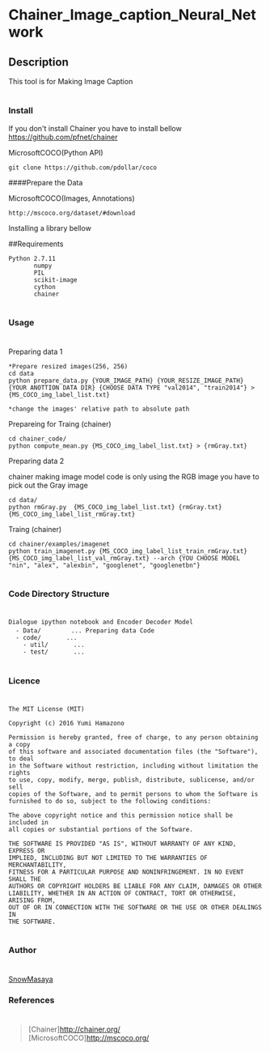 Chainer_Image_caption_Neural_Network
====


## Description

This tool is for Making Image Caption 

#
### Install
If you don't install Chainer you have to install bellow
https://github.com/pfnet/chainer


MicrosoftCOCO(Python API)
```
git clone https://github.com/pdollar/coco
```


####Prepare the Data

MicrosoftCOCO(Images, Annotations)
```
http://mscoco.org/dataset/#download
```

Installing a library bellow

##Requirements

```
Python 2.7.11
       numpy
       PIL
       scikit-image
       cython  
       chainer

```


#
### Usage 
#

Preparing data 1

```
*Prepare resized images(256, 256)
cd data
python prepare_data.py {YOUR_IMAGE_PATH} {YOUR_RESIZE_IMAGE_PATH} {YOUR ANOTTION DATA DIR} {CHOOSE DATA TYPE "val2014", "train2014"} > {MS_COCO_img_label_list.txt}

*change the images' relative path to absolute path

```
Prepareing for Traing (chainer)


```
cd chainer_code/
python compute_mean.py {MS_COCO_img_label_list.txt} > {rmGray.txt}
```
Preparing data 2

chainer making image model code is only using the RGB image 
you have to pick out the Gray image 

```
cd data/
python rmGray.py  {MS_COCO_img_label_list.txt} {rmGray.txt} {MS_COCO_img_label_list_rmGray.txt}

```

Traing (chainer)
```
cd chainer/examples/imagenet
python train_imagenet.py {MS_COCO_img_label_list_train_rmGray.txt} {MS_COCO_img_label_list_val_rmGray.txt} --arch {YOU CHOOSE MODEL "nin", "alex", "alexbin", "googlenet", "googlenetbn"}

```



#
### Code Directory Structure 
#
```
Dialogue ipython notebook and Encoder Decoder Model
  - Data/　　　　　... Preparing data Code
  - code/       ...
    - util/       ... 
    - test/       ... 

```

#
### Licence
#
```
The MIT License (MIT)

Copyright (c) 2016 Yumi Hamazono

Permission is hereby granted, free of charge, to any person obtaining a copy
of this software and associated documentation files (the "Software"), to deal
in the Software without restriction, including without limitation the rights
to use, copy, modify, merge, publish, distribute, sublicense, and/or sell
copies of the Software, and to permit persons to whom the Software is
furnished to do so, subject to the following conditions:

The above copyright notice and this permission notice shall be included in
all copies or substantial portions of the Software.

THE SOFTWARE IS PROVIDED "AS IS", WITHOUT WARRANTY OF ANY KIND, EXPRESS OR
IMPLIED, INCLUDING BUT NOT LIMITED TO THE WARRANTIES OF MERCHANTABILITY,
FITNESS FOR A PARTICULAR PURPOSE AND NONINFRINGEMENT. IN NO EVENT SHALL THE
AUTHORS OR COPYRIGHT HOLDERS BE LIABLE FOR ANY CLAIM, DAMAGES OR OTHER
LIABILITY, WHETHER IN AN ACTION OF CONTRACT, TORT OR OTHERWISE, ARISING FROM,
OUT OF OR IN CONNECTION WITH THE SOFTWARE OR THE USE OR OTHER DEALINGS IN
THE SOFTWARE.
```
#
### Author
#
[SnowMasaya](https://github.com/SnowMasaya)
### References 
#
>[Chainer]http://chainer.org/<br>
>[MicrosoftCOCO]http://mscoco.org/<br>
